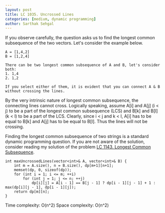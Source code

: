 ```yaml
---
layout: post
title: LC 1035. Uncrossed Lines
categories: [medium, dynamic programming]
author: Sarthak Sehgal
---
```


If you observe carefully, the question asks us to find the longest common subsequence of the two vectors. Let's consider the example below.

```
A = [1,4,2]
B = [1,2,4]

There can be two longest common subsequence of A and B, let's consider both:
1. 1,4
2. 1,2

If you select either of them, it is evident that you can connect A & B without crossing the lines.
```

By the very intrinsic nature of longest common subsequence, the connecting lines cannot cross. Logically speaking, assume A[i] and A[j] (i < j) to be a part of the longest common subsequence (LCS) and B[k] and B[l] (k < l) to be a part of the LCS. Clearly, since i < j and k < l, A[i] has to be equal to B[k] and A[j] has to be equal to B[l]. Thus the lines will not be crossing.

Finding the longest common subsequence of two strings is a standard dynamic programming question. If you are not aware of the solution, consider reading my solution of the problem [LC 1143. Longest Common Subsequence](https://sarthak-sehgal.github.io/leetcode101/lc1143).

```
int maxUncrossedLines(vector<int>& A, vector<int>& B) {
    int m = A.size(), n = B.size(), dp[m+1][n+1];
    memset(dp, 0, sizeof(dp));
    for (int i = 1; i <= m; ++i)
        for (int j = 1; j <= n; ++j)
            dp[i][j] = A[i - 1] == B[j - 1] ? dp[i - 1][j - 1] + 1 : max(dp[i][j - 1], dp[i - 1][j]);
    return dp[m][n];
}
```
Time complexity: O(n^2) 
Space complexity: O(n^2)